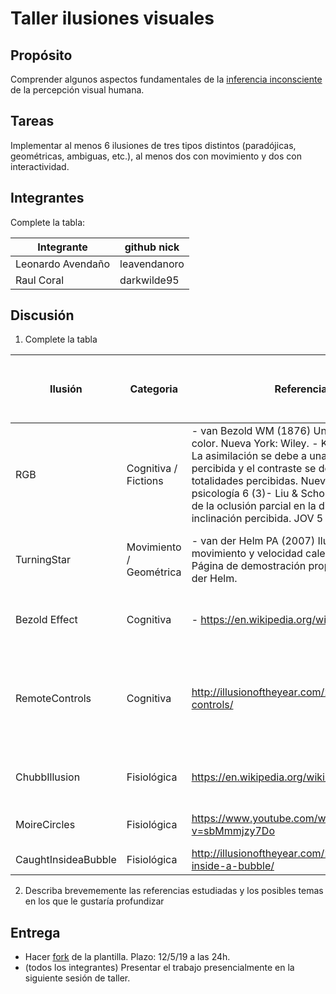 # Taller ilusiones visuales

## Propósito

Comprender algunos aspectos fundamentales de la [inferencia inconsciente](https://github.com/VisualComputing/Cognitive) de la percepción visual humana.

## Tareas

Implementar al menos 6 ilusiones de tres tipos distintos (paradójicas, geométricas, ambiguas, etc.), al menos dos con movimiento y dos con interactividad.

## Integrantes

Complete la tabla:

|    Integrante    |  github nick |
|------------------|--------------|
|Leonardo Avendaño | leavendanoro |
|Raul Coral        |  darkwilde95 |

## Discusión

1. Complete la tabla

| Ilusión | Categoria | Referencia | Tipo de interactividad (si aplica) | URL código base (si aplica) |
|---------|-----------|------------|------------------------------------|-----------------------------|
|RGB      |Cognitiva / Fictions  |- van Bezold WM (1876) Una introducción al color. Nueva York: Wiley. - King, DL (1988) La asimilación se debe a una totalidad percibida y el contraste se debe a dos totalidades percibidas. Nuevas ideas en psicología 6 (3)- Liu & Schor (2005) Efectos de la oclusión parcial en la diferencia de inclinación percibida. JOV 5 (4) |UP & DOWN grosor lineas , LEFT & RIGHT traslasión| NA | 
|TurningStar|Movimiento / Geométrica|- van der Helm PA (2007) Ilusiones de movimiento y velocidad caleidoscópicas.-Página de demostración propia de Peter van der Helm.|UP & DOWN velocidad rotación , LEFT & RIGHT opacidad | NA|
|Bezold Effect|Cognitiva|- https://en.wikipedia.org/wiki/Bezold_effect|MOUSE CLICK oculta los cuadros del fondo|NA|
|RemoteControls|Cognitiva|http://illusionoftheyear.com/2016/06/remote-controls/|UP & DOWN tamaño rectángulos adjacentes , LEFT & RIGHT traslasión rectángulos adjacentes |NA|
|ChubbIllusion|Fisiológica|https://en.wikipedia.org/wiki/Chubb_illusion|MOUSE CLICK oculta los cuadros del fondo|NA|
|MoireCircles|Fisiológica|https://www.youtube.com/watch?v=sbMmmjzy7Do|LEFT & RIGHT variación de escala|NA|
|CaughtInsideaBubble|Fisiológica|http://illusionoftheyear.com/2016/06/caught-inside-a-bubble/|      NA     | NA              |

2. Describa brevememente las referencias estudiadas y los posibles temas en los que le gustaría profundizar

## Entrega

* Hacer [fork](https://help.github.com/articles/fork-a-repo/) de la plantilla. Plazo: 12/5/19 a las 24h.
* (todos los integrantes) Presentar el trabajo presencialmente en la siguiente sesión de taller.
